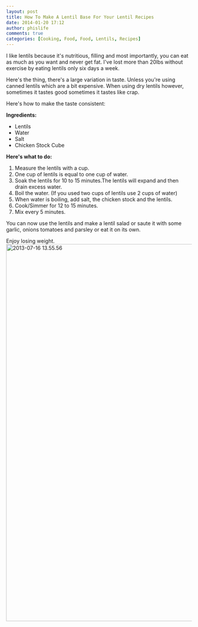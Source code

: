 ```yaml
---
layout: post
title: How To Make A Lentil Base For Your Lentil Recipes
date: 2014-01-20 17:12
author: phislife
comments: true
categories: [Cooking, Food, Food, Lentils, Recipes]
---
```

I like lentils because it's nutritious, filling and most importantly, you can eat as much as you want and never get fat. I've lost more than 20lbs without exercise by eating lentils only six days a week.

Here's the thing, there's a large variation in taste. Unless you're using canned lentils which are a bit expensive. When using dry lentils however, sometimes it tastes good sometimes it tastes like crap.

Here's how to make the taste consistent:

<strong>Ingredients:</strong>
<ul>
	<li>Lentils</li>
	<li>Water</li>
	<li>Salt</li>
	<li>Chicken Stock Cube</li>
</ul>
<strong>Here's what to do:</strong>
<ol>
	<li>Measure the lentils with a cup.</li>
	<li>One cup of lentils is equal to one cup of water.</li>
	<li>Soak the lentils for 10 to 15 minutes.The lentils will expand and then drain excess water.</li>
	<li>Boil the water. (If you used two cups of lentils use 2 cups of water)</li>
	<li>When water is boiling, add salt, the chicken stock and the lentils.</li>
	<li>Cook/Simmer for 12 to 15 minutes.</li>
	<li>Mix every 5 minutes.</li>
</ol>
You can now use the lentils and make a lentil salad or saute it with some garlic, onions tomatoes and parsley or eat it on its own.

Enjoy losing weight.
<a href="http://philippineislandliving.com/how-to-make-a-lentil-base-for-your-lentil-recipes/2013-07-16-13-55-56-2/" rel="attachment wp-att-1342"><img class="alignleft size-large wp-image-1342" alt="2013-07-16 13.55.56" src="http://philippineislandliving.com/wp-content/uploads/2014/01/2013-07-16-13.55.561-830x1024.jpg" width="830" height="1024" /></a>
